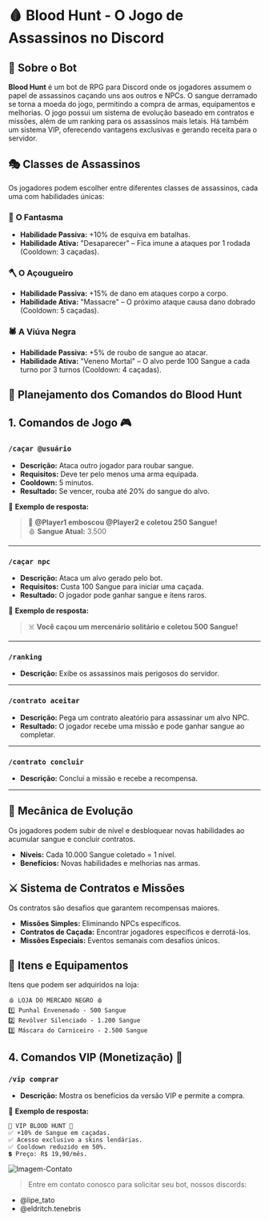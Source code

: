 # 🩸 Blood Hunt - O Jogo de Assassinos no Discord

## 📖 Sobre o Bot
**Blood Hunt** é um bot de RPG para Discord onde os jogadores assumem o papel de assassinos caçando uns aos outros e NPCs. O sangue derramado se torna a moeda do jogo, permitindo a compra de armas, equipamentos e melhorias. O jogo possui um sistema de evolução baseado em contratos e missões, além de um ranking para os assassinos mais letais. Há também um sistema VIP, oferecendo vantagens exclusivas e gerando receita para o servidor.

## 🎭 Classes de Assassinos
Os jogadores podem escolher entre diferentes classes de assassinos, cada uma com habilidades únicas:

### 🔪 **O Fantasma**
- **Habilidade Passiva:** +10% de esquiva em batalhas.
- **Habilidade Ativa:** "Desaparecer" – Fica imune a ataques por 1 rodada (Cooldown: 3 caçadas).

### 🪓 **O Açougueiro**
- **Habilidade Passiva:** +15% de dano em ataques corpo a corpo.
- **Habilidade Ativa:** "Massacre" – O próximo ataque causa dano dobrado (Cooldown: 5 caçadas).

### 🕷 **A Viúva Negra**
- **Habilidade Passiva:** +5% de roubo de sangue ao atacar.
- **Habilidade Ativa:** "Veneno Mortal" – O alvo perde 100 Sangue a cada turno por 3 turnos (Cooldown: 4 caçadas).

## 📜 Planejamento dos Comandos do Blood Hunt

## 1. Comandos de Jogo 🎮

### `/caçar @usuário`
- **Descrição:** Ataca outro jogador para roubar sangue.
- **Requisitos:** Deve ter pelo menos uma arma equipada.
- **Cooldown:** 5 minutos.
- **Resultado:** Se vencer, rouba até 20% do sangue do alvo.

💬 **Exemplo de resposta:**
> 🔪 **@Player1 emboscou @Player2 e coletou 250 Sangue!**  
> 🩸 **Sangue Atual:** 3.500  

---

### `/caçar npc`
- **Descrição:** Ataca um alvo gerado pelo bot.
- **Requisitos:** Custa 100 Sangue para iniciar uma caçada.
- **Resultado:** O jogador pode ganhar sangue e itens raros.

💬 **Exemplo de resposta:**
> ☠️ **Você caçou um mercenário solitário e coletou 500 Sangue!**

---

### `/ranking`
- **Descrição:** Exibe os assassinos mais perigosos do servidor.

---

### `/contrato aceitar`
- **Descrição:** Pega um contrato aleatório para assassinar um alvo NPC.
- **Resultado:** O jogador recebe uma missão e pode ganhar sangue ao completar.

---

### `/contrato concluir`
- **Descrição:** Conclui a missão e recebe a recompensa.

---

## 🔧 Mecânica de Evolução
Os jogadores podem subir de nível e desbloquear novas habilidades ao acumular sangue e concluir contratos.
- **Níveis:** Cada 10.000 Sangue coletado = 1 nível.
- **Benefícios:** Novas habilidades e melhorias nas armas.

## ⚔️ Sistema de Contratos e Missões
Os contratos são desafios que garantem recompensas maiores.
- **Missões Simples:** Eliminando NPCs específicos.
- **Contratos de Caçada:** Encontrar jogadores específicos e derrotá-los.
- **Missões Especiais:** Eventos semanais com desafios únicos.

## 🛒 Itens e Equipamentos
Itens que podem ser adquiridos na loja:

```
🩸 LOJA DO MERCADO NEGRO 🩸
1️⃣ Punhal Envenenado - 500 Sangue
2️⃣ Revólver Silenciado - 1.200 Sangue
3️⃣ Máscara do Carniceiro - 2.500 Sangue
```

## 4. Comandos VIP (Monetização) 💎
### `/vip comprar`
- **Descrição:** Mostra os benefícios da versão VIP e permite a compra.

💬 **Exemplo de resposta:**
```
💎 VIP BLOOD HUNT 💎
✅ +10% de Sangue em caçadas.
✅ Acesso exclusivo a skins lendárias.
✅ Cooldown reduzido em 50%.
💲 Preço: R$ 19,90/mês.
```

![Imagem-Contato](https://i.imgur.com/KibcEam.png)

> Entre em contato conosco para solicitar seu bot, nossos discords:

- @lipe_tato
- @eldritch.tenebris
